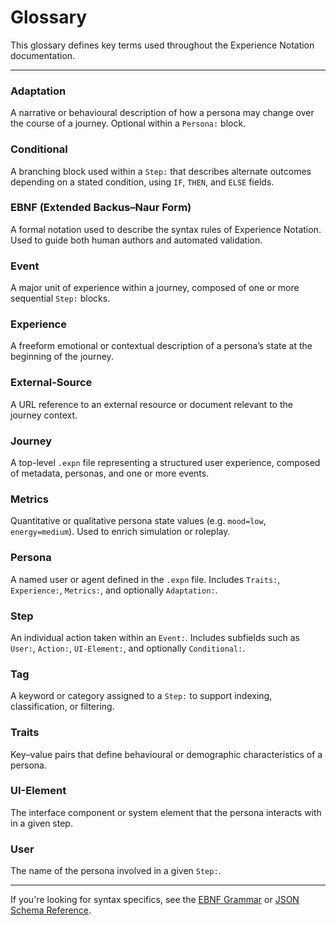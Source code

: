 # **Glossary**

This glossary defines key terms used throughout the Experience Notation documentation.

---

### **Adaptation**

A narrative or behavioural description of how a persona may change over the course of a journey. Optional within a `Persona:` block.

### **Conditional**

A branching block used within a `Step:` that describes alternate outcomes depending on a stated condition, using `IF`, `THEN`, and `ELSE` fields.

### **EBNF (Extended Backus–Naur Form)**

A formal notation used to describe the syntax rules of Experience Notation. Used to guide both human authors and automated validation.

### **Event**

A major unit of experience within a journey, composed of one or more sequential `Step:` blocks.

### **Experience**

A freeform emotional or contextual description of a persona’s state at the beginning of the journey.

### **External-Source**

A URL reference to an external resource or document relevant to the journey context.

### **Journey**

A top-level `.expn` file representing a structured user experience, composed of metadata, personas, and one or more events.

### **Metrics**

Quantitative or qualitative persona state values (e.g. `mood=low`, `energy=medium`). Used to enrich simulation or roleplay.

### **Persona**

A named user or agent defined in the `.expn` file. Includes `Traits:`, `Experience:`, `Metrics:`, and optionally `Adaptation:`.

### **Step**

An individual action taken within an `Event:`. Includes subfields such as `User:`, `Action:`, `UI-Element:`, and optionally `Conditional:`.

### **Tag**

A keyword or category assigned to a `Step:` to support indexing, classification, or filtering.

### **Traits**

Key–value pairs that define behavioural or demographic characteristics of a persona.

### **UI-Element**

The interface component or system element that the persona interacts with in a given step.

### **User**

The name of the persona involved in a given `Step:`.

---

If you're looking for syntax specifics, see the [EBNF Grammar](../spec/ebnf.md) or [JSON Schema Reference](../spec/json-schema.md).
